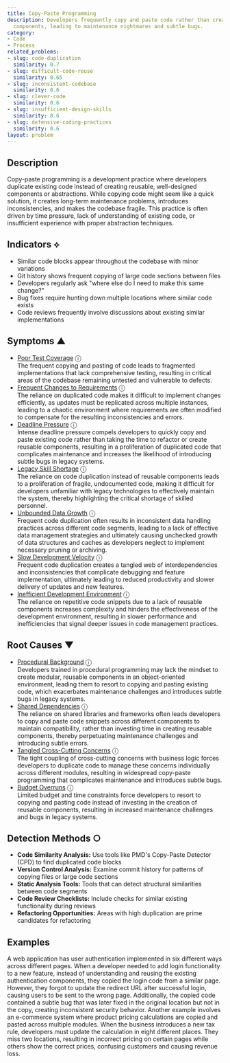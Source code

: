 ```yaml
---
title: Copy-Paste Programming
description: Developers frequently copy and paste code rather than creating reusable
  components, leading to maintenance nightmares and subtle bugs.
category:
- Code
- Process
related_problems:
- slug: code-duplication
  similarity: 0.7
- slug: difficult-code-reuse
  similarity: 0.65
- slug: inconsistent-codebase
  similarity: 0.6
- slug: clever-code
  similarity: 0.6
- slug: insufficient-design-skills
  similarity: 0.6
- slug: defensive-coding-practices
  similarity: 0.6
layout: problem
---
```


## Description

Copy-paste programming is a development practice where developers duplicate existing code instead of creating reusable, well-designed components or abstractions. While copying code might seem like a quick solution, it creates long-term maintenance problems, introduces inconsistencies, and makes the codebase fragile. This practice is often driven by time pressure, lack of understanding of existing code, or insufficient experience with proper abstraction techniques.


## Indicators ⟡
- Similar code blocks appear throughout the codebase with minor variations
- Git history shows frequent copying of large code sections between files
- Developers regularly ask "where else do I need to make this same change?"
- Bug fixes require hunting down multiple locations where similar code exists
- Code reviews frequently involve discussions about existing similar implementations


## Symptoms ▲

- [Poor Test Coverage](poor-test-coverage.md) <span class="info-tooltip" title="Confidence: 0.416, Strength: 0.646">ⓘ</span>
<br/>  The frequent copying and pasting of code leads to fragmented implementations that lack comprehensive testing, resulting in critical areas of the codebase remaining untested and vulnerable to defects.
- [Frequent Changes to Requirements](frequent-changes-to-requirements.md) <span class="info-tooltip" title="Confidence: 0.405, Strength: 0.631">ⓘ</span>
<br/>  The reliance on duplicated code makes it difficult to implement changes efficiently, as updates must be replicated across multiple instances, leading to a chaotic environment where requirements are often modified to compensate for the resulting inconsistencies and errors.
- [Deadline Pressure](deadline-pressure.md) <span class="info-tooltip" title="Confidence: 0.394, Strength: 0.823">ⓘ</span>
<br/>  Intense deadline pressure compels developers to quickly copy and paste existing code rather than taking the time to refactor or create reusable components, resulting in a proliferation of duplicated code that complicates maintenance and increases the likelihood of introducing subtle bugs in legacy systems.
- [Legacy Skill Shortage](legacy-skill-shortage.md) <span class="info-tooltip" title="Confidence: 0.393, Strength: 0.640">ⓘ</span>
<br/>  The reliance on code duplication instead of reusable components leads to a proliferation of fragile, undocumented code, making it difficult for developers unfamiliar with legacy technologies to effectively maintain the system, thereby highlighting the critical shortage of skilled personnel.
- [Unbounded Data Growth](unbounded-data-growth.md) <span class="info-tooltip" title="Confidence: 0.363, Strength: 0.677">ⓘ</span>
<br/>  Frequent code duplication often results in inconsistent data handling practices across different code segments, leading to a lack of effective data management strategies and ultimately causing unchecked growth of data structures and caches as developers neglect to implement necessary pruning or archiving.
- [Slow Development Velocity](slow-development-velocity.md) <span class="info-tooltip" title="Confidence: 0.338, Strength: 0.655">ⓘ</span>
<br/>  Frequent code duplication creates a tangled web of interdependencies and inconsistencies that complicate debugging and feature implementation, ultimately leading to reduced productivity and slower delivery of updates and new features.
- [Inefficient Development Environment](inefficient-development-environment.md) <span class="info-tooltip" title="Confidence: 0.306, Strength: 0.571">ⓘ</span>
<br/>  The reliance on repetitive code snippets due to a lack of reusable components increases complexity and hinders the effectiveness of the development environment, resulting in slower performance and inefficiencies that signal deeper issues in code management practices.

## Root Causes ▼

- [Procedural Background](procedural-background.md) <span class="info-tooltip" title="Confidence: 0.419, Strength: 0.931">ⓘ</span>
<br/>  Developers trained in procedural programming may lack the mindset to create modular, reusable components in an object-oriented environment, leading them to resort to copying and pasting existing code, which exacerbates maintenance challenges and introduces subtle bugs in legacy systems.
- [Shared Dependencies](shared-dependencies.md) <span class="info-tooltip" title="Confidence: 0.372, Strength: 0.908">ⓘ</span>
<br/>  The reliance on shared libraries and frameworks often leads developers to copy and paste code snippets across different components to maintain compatibility, rather than investing time in creating reusable components, thereby perpetuating maintenance challenges and introducing subtle errors.
- [Tangled Cross-Cutting Concerns](tangled-cross-cutting-concerns.md) <span class="info-tooltip" title="Confidence: 0.366, Strength: 0.925">ⓘ</span>
<br/>  The tight coupling of cross-cutting concerns with business logic forces developers to duplicate code to manage these concerns individually across different modules, resulting in widespread copy-paste programming that complicates maintenance and introduces subtle bugs.
- [Budget Overruns](budget-overruns.md) <span class="info-tooltip" title="Confidence: 0.337, Strength: 0.944">ⓘ</span>
<br/>  Limited budget and time constraints force developers to resort to copying and pasting code instead of investing in the creation of reusable components, resulting in increased maintenance challenges and bugs in legacy systems.

## Detection Methods ○
- **Code Similarity Analysis:** Use tools like PMD's Copy-Paste Detector (CPD) to find duplicated code blocks
- **Version Control Analysis:** Examine commit history for patterns of copying files or large code sections
- **Static Analysis Tools:** Tools that can detect structural similarities between code segments
- **Code Review Checklists:** Include checks for similar existing functionality during reviews
- **Refactoring Opportunities:** Areas with high duplication are prime candidates for refactoring


## Examples

A web application has user authentication implemented in six different ways across different pages. When a developer needed to add login functionality to a new feature, instead of understanding and reusing the existing authentication components, they copied the login code from a similar page. However, they forgot to update the redirect URL after successful login, causing users to be sent to the wrong page. Additionally, the copied code contained a subtle bug that was later fixed in the original location but not in the copy, creating inconsistent security behavior. Another example involves an e-commerce system where product pricing calculations are copied and pasted across multiple modules. When the business introduces a new tax rule, developers must update the calculation in eight different places. They miss two locations, resulting in incorrect pricing on certain pages while others show the correct prices, confusing customers and causing revenue loss.
